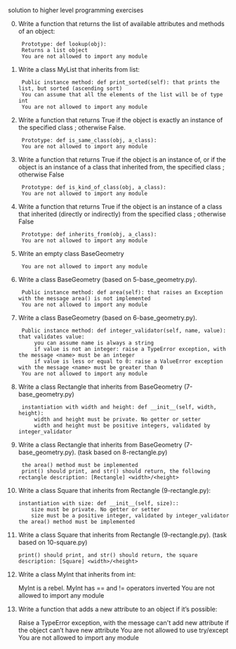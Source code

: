 solution to higher level programming exercises

0. Write a function that returns the list of available attributes and methods of an object:

        Prototype: def lookup(obj):
        Returns a list object
        You are not allowed to import any module

1. Write a class MyList that inherits from list:

        Public instance method: def print_sorted(self): that prints the list, but sorted (ascending sort)
        You can assume that all the elements of the list will be of type int
        You are not allowed to import any module

2. Write a function that returns True if the object is exactly an instance of the specified class ; otherwise False.

        Prototype: def is_same_class(obj, a_class):
        You are not allowed to import any module

3. Write a function that returns True if the object is an instance of, or if the object is an instance of a class that inherited from, the specified class ; otherwise False

        Prototype: def is_kind_of_class(obj, a_class):
        You are not allowed to import any module

4. Write a function that returns True if the object is an instance of a class that inherited (directly or indirectly) from the specified class ; otherwise False

        Prototype: def inherits_from(obj, a_class):
        You are not allowed to import any module

5. Write an empty class BaseGeometry

        You are not allowed to import any module

6. Write a class BaseGeometry (based on 5-base_geometry.py).

        Public instance method: def area(self): that raises an Exception with the message area() is not implemented
        You are not allowed to import any module

7. Write a class BaseGeometry (based on 6-base_geometry.py).

        Public instance method: def integer_validator(self, name, value): that validates value:
            you can assume name is always a string
            if value is not an integer: raise a TypeError exception, with the message <name> must be an integer
            if value is less or equal to 0: raise a ValueError exception with the message <name> must be greater than 0
        You are not allowed to import any module

8. Write a class Rectangle that inherits from BaseGeometry (7-base_geometry.py)

        instantiation with width and height: def __init__(self, width, height):
            width and height must be private. No getter or setter
            width and height must be positive integers, validated by integer_validator

9. Write a class Rectangle that inherits from BaseGeometry (7-base_geometry.py). (task based on 8-rectangle.py)

        the area() method must be implemented
        print() should print, and str() should return, the following rectangle description: [Rectangle] <width>/<height>

10. Write a class Square that inherits from Rectangle (9-rectangle.py):

        instantiation with size: def __init__(self, size)::
            size must be private. No getter or setter
            size must be a positive integer, validated by integer_validator
        the area() method must be implemented

11. Write a class Square that inherits from Rectangle (9-rectangle.py). (task based on 10-square.py)

        print() should print, and str() should return, the square description: [Square] <width>/<height>

100. Write a class MyInt that inherits from int:

        MyInt is a rebel. MyInt has == and != operators inverted
        You are not allowed to import any module

101. Write a function that adds a new attribute to an object if it’s possible:

        Raise a TypeError exception, with the message can't add new attribute if the object can’t have new attribute
        You are not allowed to use try/except
        You are not allowed to import any module



